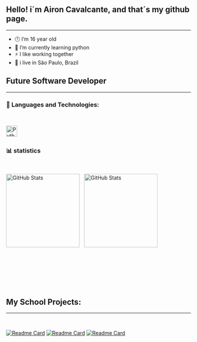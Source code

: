 ## Hello! i´m Airon Cavalcante, and that´s my github page.
----------------------------------------------------------
- 🕛 I’m 16 year old
- 🌱 I’m currently learning python
- ⚡ I like working together
- 📍 i live in São Paulo, Brazil

## **Future Software Developer**
---
### 🤖 Languages and Technologies:

<br/>

<img 
    align="left" 
    alt="Python" 
    title="Python"
    width="30px" 
    style="padding-right: 10px;" 
    src="https://cdn.jsdelivr.net/gh/devicons/devicon@latest/icons/python/python-original.svg" 
/>

<br/>
<br/>

### 📊 statistics
<br/> 
<p>
  <img 
    align="left" 
    alt="GitHub Stats" 
    height="200" 
    style="padding-right: 10px;" 
    src="https://github-readme-stats.vercel.app/api?username=Airon32&show_icons=true&theme=tokyonight&include_all_commits=true&locale=pt-br" 
  />

<img 
      align="left" 
      alt="GitHub Stats" 
      height="200" 
      src="https://github-readme-stats.vercel.app/api/top-langs/?username=Airon32&theme=tokyonight&layout=compact&custom_title=Tecnologias&langs_count=9" 
  />
<br/>
<br/>
<br/>
<br/> 
<br/>
<br/>
<br/>
<br/>
<br/>
<br/> 
<br/>
<br/>
<br/>
<br/>
<br/>
<br/> 
<br/>
<br/>

## **My School Projects:**
---

<br/>

[![Readme Card](https://github-readme-stats.vercel.app/api/pin/?username=Airon32&repo=simple-dictionary&theme=midnight-purple)](https://github.com/Airon32/simple-dictionary)
[![Readme Card](https://github-readme-stats.vercel.app/api/pin/?username=Airon32&repo=dia-das-maes&theme=midnight-purple)](https://github.com/Airon32/dia-das-maes)
[![Readme Card](https://github-readme-stats.vercel.app/api/pin/?username=Airon32&repo=complex-calculator&theme=midnight-purple)](https://github.com/Airon32/complex-calculator)
